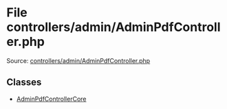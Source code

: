 File controllers/admin/AdminPdfController.php
=========

Source: [controllers/admin/AdminPdfController.php](https://github.com/PrestaShop/PrestaShop/blob/1.6.0.14/controllers/admin/AdminPdfController.php)


Classes
-------

* [AdminPdfControllerCore](class.AdminPdfControllerCore.md)

